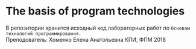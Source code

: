 # The basis of program technologies
В репозитории хранится исходный код лабораторных работ по `Основам технологий программирования.`      
Преподователь: Хоменко Елена Анатольевна
КПИ, ФПМ 2018
 